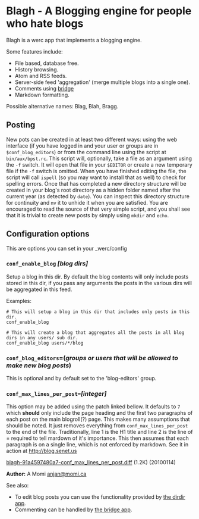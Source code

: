Blagh - A Blogging engine for people who hate blogs
===================================================

Blagh is a werc app that implements a blogging engine.

Some features include:

* File based, database free.
* History browsing.
* Atom and RSS feeds.
* Server-side feed 'aggregation' (merge multiple blogs into a single one).
* Comments using [bridge](../bridge/)
* Markdown formatting.

Possible alternative names: Blag, Blah, Bragg.

Posting
-------

New pots can be created in at least two different ways: using the web interface (if you have logged in and your user or groups are in `$conf_blog_editors`) or from the command line using the script at `bin/aux/bpst.rc`.  This script will, optionally, take a file as an argument using the `-f` switch.  It will open that file in your `$EDITOR` or create a new temporary file if the `-f` switch is omitted.  When you have finished editing the file, the script will call `ispell` (so you may want to install that as well) to check for spelling errors.  Once that has completed a new directory structure will be created in your blog's root directory as a hidden folder named after the current year (as detected by `date`).  You can inspect this directory structure for continuity and `mv` it to unhide it when you are satisfied.  You are encouraged to read the source of that very simple script, and you shall see that it is trivial to create new posts by simply using `mkdir` and `echo`.

Configuration options
---------------------

This are options you can set in your _werc/config 

### `conf_enable_blog` *[blog dirs]*

Setup a blog in this dir. By default the blog contents will only include posts stored in this dir, if you pass any arguments the posts in the various dirs will be aggregated in this feed.

Examples:

    # This will setup a blog in this dir that includes only posts in this dir.
    conf_enable_blog 

    # This will create a blog that aggregates all the posts in all blog dirs in any users/ sub dir.
    conf_enable_blog users/*/blog 

### `conf_blog_editors`=(*groups or users that will be allowed to make new blog posts*)

This is optional and by default set to the 'blog-editors' group.

### `conf_max_lines_per_post=`*[integer]*

This option may be added using the patch linked bellow.  It defaults to `7` which **should** only include the page heading and the first two paragraphs of each post on the main blogroll(?) page.  This makes many assumptions that should be noted.  It just removes everything from `conf_max_lines_per_post` to the end of the file.  Traditionally, line 1 is the H1 title and line 2 is the line of = required to tell mardown of it's importance.  This then assumes that each paragraph is on a single line, which is not enforced by markdown.  See it in action at <http://blog.senet.us>

[blagh-91a4597480a7-conf\_max\_lines\_per\_post.diff](https://gist.github.com/anjandev/c517e79042148c136b98334867c545d8) (1.2K) (20100114)

**Author:** A Momi <anjan@momi.ca>

See also:

* To edit blog posts you can use the functionality provided by [the dirdir app](../dirdir/).
* Commenting can be handled by [the bridge app](../bridge/).





